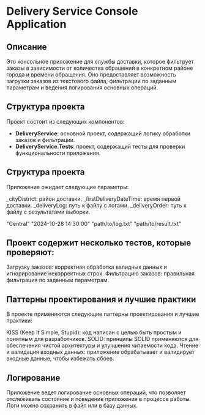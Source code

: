 # Delivery Service Console Application

## Описание

Это консольное приложение для службы доставки, которое фильтрует заказы в зависимости от количества обращений в конкретном районе города и времени обращения. Оно предоставляет возможность загрузки заказов из текстового файла, фильтрации по заданным параметрам и ведения логирования основных операций.

## Структура проекта

Проект состоит из следующих компонентов:

- **DeliveryService**: основной проект, содержащий логику обработки заказов и фильтрации.
- **DeliveryService.Tests**: проект, содержащий тесты для проверки функциональности приложения.


## Структура проекта
Приложение ожидает следующие параметры:

_cityDistrict: район доставки.
_firstDeliveryDateTime: время первой доставки.
_deliveryLog: путь к файлу с логами.
_deliveryOrder: путь к файлу с результатами выборки.

"Central" "2024-10-28 14:30:00" "path/to/log.txt" "path/to/result.txt"

## Проект содержит несколько тестов, которые проверяют:

Загрузку заказов: корректная обработка валидных данных и игнорирование некорректных строк.
Фильтрацию заказов: правильная фильтрация по заданным параметрам.

## Паттерны проектирования и лучшие практики
В проекте применяются следующие паттерны проектирования и лучшие практики:

KISS (Keep It Simple, Stupid): код написан с целью быть простым и понятным для разработчиков.
SOLID: принципы SOLID применяются для обеспечения чистой архитектуры и улучшения читаемости кода.
Чтение и валидация входных данных: приложение обрабатывает и валидирует входные данные, чтобы избежать сбоев.

## Логирование
Приложение ведет логирование основных операций, что позволяет отслеживать состояние и поведение приложения в процессе работы. Логи можно сохранить в файл или в базу данных.